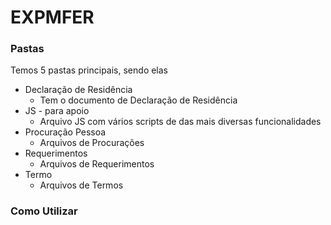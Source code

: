 # EXPMFER

### Pastas
Temos 5 pastas principais, sendo elas
- Declaração de Residência
  - Tem o documento de Declaração de Residência
- JS - para apoio
  - Arquivo JS com vários scripts de das mais diversas funcionalidades
- Procuração Pessoa
  - Arquivos de Procurações
- Requerimentos
  - Arquivos de Requerimentos
- Termo
  - Arquivos de Termos


### Como Utilizar
